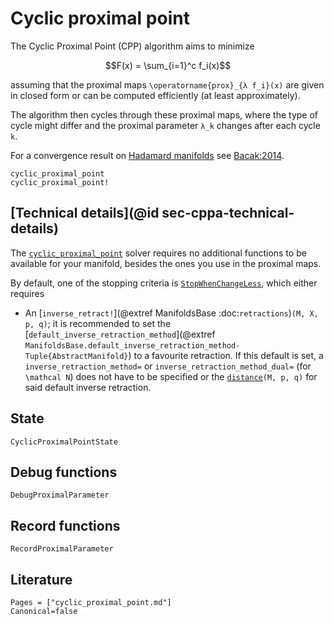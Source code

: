 # Cyclic proximal point

The Cyclic Proximal Point (CPP) algorithm aims to minimize

```math
F(x) = \sum_{i=1}^c f_i(x)
```

assuming that the proximal maps ``\operatorname{prox}_{λ f_i}(x)``
are given in closed form or can be computed efficiently (at least approximately).

The algorithm then cycles through these proximal maps, where the type of cycle
might differ and the proximal parameter ``λ_k`` changes after each cycle ``k``.

For a convergence result on
[Hadamard manifolds](https://en.wikipedia.org/wiki/Hadamard_manifold)
see [Bacak:2014](@citet*).

```@docs
cyclic_proximal_point
cyclic_proximal_point!
```

## [Technical details](@id sec-cppa-technical-details)

The [`cyclic_proximal_point`](@ref) solver requires no additional functions to be available for your manifold, besides the ones you use in the proximal maps.

By default, one of the stopping criteria is [`StopWhenChangeLess`](@ref),
which either requires

* An [`inverse_retract!`](@extref ManifoldsBase :doc:`retractions`)`(M, X, p, q)`; it is recommended to set the [`default_inverse_retraction_method`](@extref `ManifoldsBase.default_inverse_retraction_method-Tuple{AbstractManifold}`) to a favourite retraction. If this default is set, a `inverse_retraction_method=` or `inverse_retraction_method_dual=` (for ``\mathcal N``) does not have to be specified or the [`distance`](https://juliamanifolds.github.io/ManifoldsBase.jl/stable/functions/#ManifoldsBase.distance-Tuple{AbstractManifold,%20Any,%20Any})`(M, p, q)` for said default inverse retraction.

## State

```@docs
CyclicProximalPointState
```

## Debug functions

```@docs
DebugProximalParameter
```

## Record functions

```@docs
RecordProximalParameter
```

## Literature

```@bibliography
Pages = ["cyclic_proximal_point.md"]
Canonical=false
```
